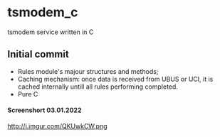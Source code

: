 # tsmodem_c

tsmodem service written in C

## Initial commit

* Rules module's majour structures and methods;
* Caching mechanism: once data is received from UBUS or UCI, it is cached internally untill all rules performing completed.
* Pure C

#### Screenshort 03.01.2022
http://i.imgur.com/QKUwkCW.png
